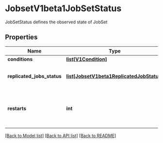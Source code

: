 # JobsetV1beta1JobSetStatus

JobSetStatus defines the observed state of JobSet
## Properties
Name | Type | Description | Notes
------------ | ------------- | ------------- | -------------
**conditions** | [**list[V1Condition]**](V1Condition.md) |  | [optional] 
**replicated_jobs_status** | [**list[JobsetV1beta1ReplicatedJobStatus]**](JobsetV1beta1ReplicatedJobStatus.md) | ReplicatedJobsStatus track the number of JobsReady for each replicatedJob. | [optional] 
**restarts** | **int** | Restarts tracks the number of times the JobSet has restarted (i.e. recreated in case of RecreateAll policy). | [optional] 

[[Back to Model list]](../README.md#documentation-for-models) [[Back to API list]](../README.md#documentation-for-api-endpoints) [[Back to README]](../README.md)


